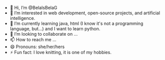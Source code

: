 - 👋 Hi, I’m @BelaIsBelaG
- 👀 I’m interested in web development, open-source projects, and artificial intelligence.
- 🌱 I’m currently learning java, html (I know it's not a programming language, but...) and I want to learn python.
- 💞️ I’m looking to collaborate on ...
- 📫 How to reach me ...
- 😄 Pronouns: she/her/hers
- ⚡ Fun fact: I love knitting, it is one of my hobbies.
